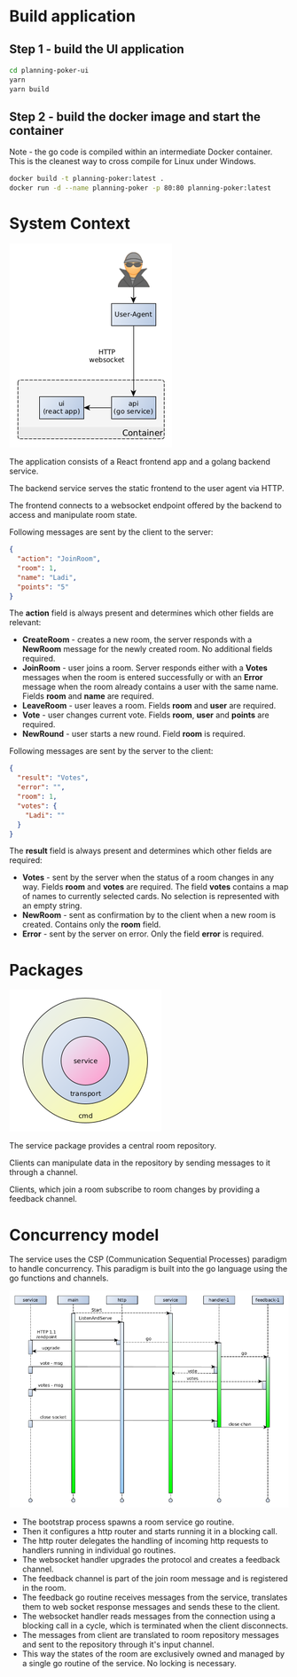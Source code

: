 # Build application

## Step 1 - build the UI application

```sh
cd planning-poker-ui
yarn
yarn build
```

## Step 2 - build the docker image and start the container

Note - the go code is compiled within an intermediate Docker container. This is the cleanest way to cross compile for Linux under Windows.

```sh
docker build -t planning-poker:latest .
docker run -d --name planning-poker -p 80:80 planning-poker:latest
```

# System Context

![System context](drawings/system-context.png)

The application consists of a React frontend app and a golang backend service.

The backend service serves the static frontend to the user agent via HTTP.

The frontend connects to a websocket endpoint offered by the backend to access 
and manipulate room state.

Following messages are sent by the client to the server:

```json
{
  "action": "JoinRoom",
  "room": 1,
  "name": "Ladi",
  "points": "5"
}
```

The **action** field is always present and determines which other fields are relevant:
* **CreateRoom** - creates a new room, the server responds with a **NewRoom** message for 
the newly created room. No additional fields required.
* **JoinRoom** - user joins a room. Server responds either with a **Votes** messages
when the room is entered successfully or with an **Error** message when the room
already contains a user with the same name. Fields **room** and **name** are required. 
* **LeaveRoom** - user leaves a room. Fields **room** and **user** are required.
* **Vote** - user changes current vote. Fields **room**, **user** and **points**
are required.
* **NewRound** - user starts a new round. Field **room** is required.

Following messages are sent by the server to the client:

```json
{
  "result": "Votes",
  "error": "",
  "room": 1,
  "votes": {
    "Ladi": ""
  }
}
```

The **result** field is always present and determines which other fields are required:
* **Votes** - sent by the server when the status of a room changes in any way.
Fields **room** and **votes** are required. The field **votes** contains a map
of names to currently selected cards. No selection is represented with an empty string.
* **NewRoom** - sent as confirmation by to the client when a new room is created.
Contains only the **room** field.
* **Error** - sent by the server on error. Only the field **error** is required.

# Packages

![Packages](drawings/packages.png)

The service package provides a central room repository.

Clients can manipulate data in the repository by sending messages to it through
a channel.

Clients, which join a room subscribe to room changes by providing a feedback 
channel.

# Concurrency model

The service uses the CSP (Communication Sequential Processes) paradigm to 
handle concurrency. This paradigm is built into the go language using 
the go functions and channels.

![Concurrency](drawings/concurrency.png)

* The bootstrap process spawns a room service go routine.
* Then it configures a http router and starts running it in a blocking call.
* The http router delegates the handling of incoming http requests to handlers 
running in individual go routines.
* The websocket handler upgrades the protocol and creates a feedback channel.
* The feedback channel is part of the join room message and is registered in the room.
* The feedback go routine receives messages from the service, translates them to
web socket response messages and sends these to the client.
* The websocket handler reads messages from the connection using a blocking call
in a cycle, which is terminated when the client disconnects.
* The messages from client are translated to room repository messages and sent
to the repository through it's input channel.
* This way the states of the room are exclusively owned and managed by a single
go routine of the service. No locking is necessary.
 